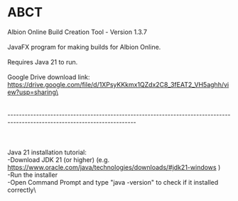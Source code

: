 # ABCT
Albion Online Build Creation Tool - Version 1.3.7\
\
JavaFX program for making builds for Albion Online.\
\
Requires Java 21 to run.\
\
Google Drive download link: https://drive.google.com/file/d/1XPsyKKkmx1QZdx2C8_3fEAT2_VH5aghh/view?usp=sharing\
\
\
\
---------------------------------------------------------------------------------------------------------------------------\
\
\
\
Java 21 installation tutorial:\
-Download JDK 21 (or higher) (e.g. https://www.oracle.com/java/technologies/downloads/#jdk21-windows )\
-Run the installer\
-Open Command Prompt and type "java -version" to check if it installed correctly\
